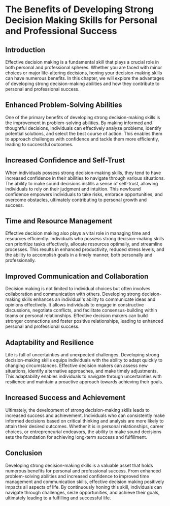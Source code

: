 # The Benefits of Developing Strong Decision Making Skills for Personal and Professional Success

## Introduction

Effective decision making is a fundamental skill that plays a crucial role in both personal and professional spheres. Whether you are faced with minor choices or major life-altering decisions, honing your decision-making skills can have numerous benefits. In this chapter, we will explore the advantages of developing strong decision-making abilities and how they contribute to personal and professional success.

## Enhanced Problem-Solving Abilities

One of the primary benefits of developing strong decision-making skills is the improvement in problem-solving abilities. By making informed and thoughtful decisions, individuals can effectively analyze problems, identify potential solutions, and select the best course of action. This enables them to approach challenges with confidence and tackle them more efficiently, leading to successful outcomes.

## Increased Confidence and Self-Trust

When individuals possess strong decision-making skills, they tend to have increased confidence in their abilities to navigate through various situations. The ability to make sound decisions instills a sense of self-trust, allowing individuals to rely on their judgment and intuition. This newfound confidence empowers individuals to take risks, embrace opportunities, and overcome obstacles, ultimately contributing to personal growth and success.

## Time and Resource Management

Effective decision making also plays a vital role in managing time and resources efficiently. Individuals who possess strong decision-making skills can prioritize tasks effectively, allocate resources optimally, and streamline processes. This results in enhanced productivity, reduced stress levels, and the ability to accomplish goals in a timely manner, both personally and professionally.

## Improved Communication and Collaboration

Decision making is not limited to individual choices but often involves collaboration and communication with others. Developing strong decision-making skills enhances an individual's ability to communicate ideas and opinions effectively. It allows individuals to engage in constructive discussions, negotiate conflicts, and facilitate consensus-building within teams or personal relationships. Effective decision makers can build stronger connections and foster positive relationships, leading to enhanced personal and professional success.

## Adaptability and Resilience

Life is full of uncertainties and unexpected challenges. Developing strong decision-making skills equips individuals with the ability to adapt quickly to changing circumstances. Effective decision makers can assess new situations, identify alternative approaches, and make timely adjustments. This adaptability enables individuals to navigate through uncertainties with resilience and maintain a proactive approach towards achieving their goals.

## Increased Success and Achievement

Ultimately, the development of strong decision-making skills leads to increased success and achievement. Individuals who can consistently make informed decisions based on critical thinking and analysis are more likely to attain their desired outcomes. Whether it is in personal relationships, career choices, or entrepreneurial endeavors, the ability to make sound decisions sets the foundation for achieving long-term success and fulfillment.

## Conclusion

Developing strong decision-making skills is a valuable asset that holds numerous benefits for personal and professional success. From enhanced problem-solving abilities and increased confidence to improved time management and communication skills, effective decision making positively impacts all aspects of life. By continuously honing this skill, individuals can navigate through challenges, seize opportunities, and achieve their goals, ultimately leading to a fulfilling and successful life.
